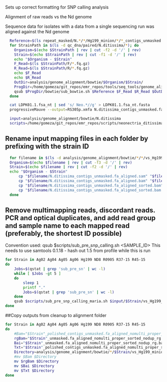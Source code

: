 Sets up correct formatting for SNP calling analysis

Alignment of raw reads vs the Nd genome

Sequence data for isolates with a data from a single sequencing run was aligned against the Nd genome


```bash
  Reference=$(ls repeat_masked/N.*/*/Hg199_minion/*/*_contigs_unmasked.fa)
  for StrainPath in $(ls -d qc_dna/paired/N.ditissima/*); do
    Organism=$(echo $StrainPath | rev | cut -f2 -d '/' | rev)
    Strain=$(echo $StrainPath | rev | cut -f1 -d '/' | rev)
    echo "$Organism - $Strain"
    F_Read=$(ls $StrainPath/F/*.fq.gz)
    R_Read=$(ls $StrainPath/R/*.fq.gz)
    echo $F_Read
    echo $R_Read
    OutDir=analysis/genome_alignment/bowtie/$Organism/$Strain/
    ProgDir=/home/gomeza/git_repos/emr_repos/tools/seq_tools/genome_alignment
    qsub $ProgDir/bowtie/sub_bowtie.sh $Reference $F_Read $R_Read $OutDir
  done
  ```

  ```bash
    cat LDPK01.1.fsa_nt | sed 's/ Neo.*//g' > LDPK01.1.fsa_nt.fasta
    progressiveMauve --output=RS305p.xmfa N.ditissima_contigs_unmasked.fa LDPK01.1.fsa_nt.fasta
  ```

  ```bash
    input=analysis/genome_alignment/bowtie/N.ditissima
    scripts=/home/gomeza/git_repos/emr_repos/scripts/neonectria_ditissima/Popgen_analysis/snp
  ```

## Rename input mapping files in each folder by prefixing with the strain ID

```bash
  for filename in $(ls -d analysis/genome_alignment/bowtie/*/*/vs_Hg199_minion); do
  Organism=$(echo $filename | rev | cut -f3 -d '/' | rev)
  Strain=$(echo $filename | rev | cut -f2 -d '/' | rev)
  echo "$Organism - $Strain"
      cp "$filename/N.ditissima_contigs_unmasked.fa_aligned.sam" "$filename/"$Strain"_unmasked.fa_aligned.sam"
      cp "$filename/N.ditissima_contigs_unmasked.fa_aligned.bam" "$filename/"$Strain"_unmasked.fa_aligned.bam"
      cp "$filename/N.ditissima_contigs_unmasked.fa_aligned_sorted.bam" "$filename/"$Strain"_unmasked.fa_aligned_sorted.bam"
      cp "$filename/N.ditissima_contigs_unmasked.fa_aligned_sorted.bam.index" "$filename/"$Strain"_unmasked.fa_aligned_sorted.bam.index"
  done
```

## Remove multimapping reads, discordant reads. PCR and optical duplicates, and add read group and sample name to each mapped read (preferably, the shortest ID possible)

Convention used: qsub $scripts/sub_pre_snp_calling.sh <SAMPLE_ID> This needs to use samtools 0.1.18 - hash out 1.5 from profile while this is run

```bash
for Strain in Ag02 Ag04 Ag05 Ag06 Hg199 ND8 R0905 R37-15 R45-15
do
    Jobs=$(qstat | grep 'sub_pre_sn' | wc -l)
    while [ $Jobs -gt 5 ]
    do
        sleep 1
        printf "."
        Jobs=$(qstat | grep 'sub_pre_sn' | wc -l)
    done
    qsub $scripts/sub_pre_snp_calling_maria.sh $input/$Strain/vs_Hg199_minion/"$Strain"_unmasked.fa_aligned.sam $Strain
done
```

##Copy outputs from cleanup to alignment folder

```bash
for Strain in Ag02 Ag04 Ag05 Ag06 Hg199 ND8 R0905 R37-15 R45-15
do
    #Bam="$Strain"_polished_contigs_unmasked.fa_aligned_nomulti_proper_sorted_nodup.bam
    rgBam="$Strain"_unmasked.fa_aligned_nomulti_proper_sorted_nodup_rg.bam
    Bai="$Strain"_unmasked.fa_aligned_nomulti_proper_sorted_nodup_rg.bam.bai
    Txt="$Strain"_polished_contigs_unmasked.fa_aligned_nomulti_proper_sorted_nodup.txt
    Directory=analysis/genome_alignment/bowtie/*/$Strain/vs_Hg199_minion/
    #mv $Bam $Directory
    mv $rgBam $Directory
    mv $Bai $Directory
    mv $Txt $Directory
done
```
